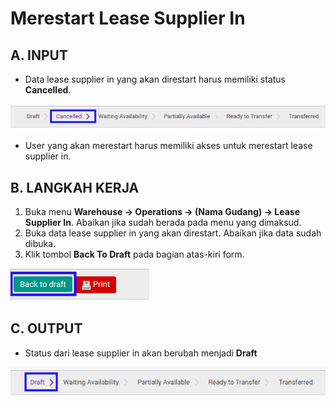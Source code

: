 # Merestart Lease Supplier In

## A. INPUT

* Data lease supplier in yang akan direstart harus memiliki status **Cancelled**.

![](../../img/lease-supplier-in/status-cancel.png)

* User yang akan merestart harus memiliki akses untuk merestart lease supplier in.

## B. LANGKAH KERJA

1. Buka menu **Warehouse -> Operations -> (Nama Gudang) -> Lease Supplier In**. Abaikan jika sudah berada pada menu yang dimaksud.
2. Buka data lease supplier in yang akan direstart. Abaikan jika data sudah dibuka.
3. Klik tombol **Back To Draft** pada bagian atas-kiri form.

![](../../img/lease-supplier-in/tombol-restart.png)

## C. OUTPUT

* Status dari lease supplier in akan berubah menjadi **Draft**

![](../../img/lease-supplier-in/status-input-draft.png)
